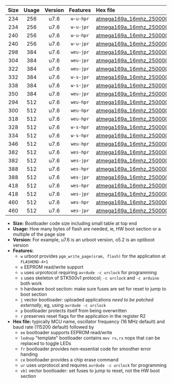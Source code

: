 |Size|Usage|Version|Features|Hex file|
|:-:|:-:|:-:|:-:|:--|
|234|256|u7.6|`w-u-hpr`|[atmega169a_16mhz_250000bps_ur.hex](https://raw.githubusercontent.com/stefanrueger/urboot/main/bootloaders/atmega169a/fcpu_16mhz/250000_bps/atmega169a_16mhz_250000bps_ur.hex)|
|234|256|u7.6|`w-u-jpr`|[atmega169a_16mhz_250000bps_ur_vbl.hex](https://raw.githubusercontent.com/stefanrueger/urboot/main/bootloaders/atmega169a/fcpu_16mhz/250000_bps/atmega169a_16mhz_250000bps_ur_vbl.hex)|
|240|256|u7.6|`w-u-hpr`|[atmega169a_16mhz_250000bps_lednop_ur.hex](https://raw.githubusercontent.com/stefanrueger/urboot/main/bootloaders/atmega169a/fcpu_16mhz/250000_bps/atmega169a_16mhz_250000bps_lednop_ur.hex)|
|240|256|u7.6|`w-u-jpr`|[atmega169a_16mhz_250000bps_lednop_ur_vbl.hex](https://raw.githubusercontent.com/stefanrueger/urboot/main/bootloaders/atmega169a/fcpu_16mhz/250000_bps/atmega169a_16mhz_250000bps_lednop_ur_vbl.hex)|
|298|384|u7.6|`weu-jpr`|[atmega169a_16mhz_250000bps_ee_ur_vbl.hex](https://raw.githubusercontent.com/stefanrueger/urboot/main/bootloaders/atmega169a/fcpu_16mhz/250000_bps/atmega169a_16mhz_250000bps_ee_ur_vbl.hex)|
|304|384|u7.6|`weu-jpr`|[atmega169a_16mhz_250000bps_ee_lednop_ur_vbl.hex](https://raw.githubusercontent.com/stefanrueger/urboot/main/bootloaders/atmega169a/fcpu_16mhz/250000_bps/atmega169a_16mhz_250000bps_ee_lednop_ur_vbl.hex)|
|322|384|u7.6|`weu-jpr`|[atmega169a_16mhz_250000bps_ee_lednop_fr_ur_vbl.hex](https://raw.githubusercontent.com/stefanrueger/urboot/main/bootloaders/atmega169a/fcpu_16mhz/250000_bps/atmega169a_16mhz_250000bps_ee_lednop_fr_ur_vbl.hex)|
|332|384|u7.6|`w-s-jpr`|[atmega169a_16mhz_250000bps_vbl.hex](https://raw.githubusercontent.com/stefanrueger/urboot/main/bootloaders/atmega169a/fcpu_16mhz/250000_bps/atmega169a_16mhz_250000bps_vbl.hex)|
|338|384|u7.6|`w-s-jpr`|[atmega169a_16mhz_250000bps_lednop_vbl.hex](https://raw.githubusercontent.com/stefanrueger/urboot/main/bootloaders/atmega169a/fcpu_16mhz/250000_bps/atmega169a_16mhz_250000bps_lednop_vbl.hex)|
|350|384|u7.6|`weu-jpr`|[atmega169a_16mhz_250000bps_ee_lednop_fr_ce_ur_vbl.hex](https://raw.githubusercontent.com/stefanrueger/urboot/main/bootloaders/atmega169a/fcpu_16mhz/250000_bps/atmega169a_16mhz_250000bps_ee_lednop_fr_ce_ur_vbl.hex)|
|294|512|u7.6|`weu-hpr`|[atmega169a_16mhz_250000bps_ee_ur.hex](https://raw.githubusercontent.com/stefanrueger/urboot/main/bootloaders/atmega169a/fcpu_16mhz/250000_bps/atmega169a_16mhz_250000bps_ee_ur.hex)|
|300|512|u7.6|`weu-hpr`|[atmega169a_16mhz_250000bps_ee_lednop_ur.hex](https://raw.githubusercontent.com/stefanrueger/urboot/main/bootloaders/atmega169a/fcpu_16mhz/250000_bps/atmega169a_16mhz_250000bps_ee_lednop_ur.hex)|
|318|512|u7.6|`weu-hpr`|[atmega169a_16mhz_250000bps_ee_lednop_fr_ur.hex](https://raw.githubusercontent.com/stefanrueger/urboot/main/bootloaders/atmega169a/fcpu_16mhz/250000_bps/atmega169a_16mhz_250000bps_ee_lednop_fr_ur.hex)|
|328|512|u7.6|`w-s-hpr`|[atmega169a_16mhz_250000bps.hex](https://raw.githubusercontent.com/stefanrueger/urboot/main/bootloaders/atmega169a/fcpu_16mhz/250000_bps/atmega169a_16mhz_250000bps.hex)|
|334|512|u7.6|`w-s-hpr`|[atmega169a_16mhz_250000bps_lednop.hex](https://raw.githubusercontent.com/stefanrueger/urboot/main/bootloaders/atmega169a/fcpu_16mhz/250000_bps/atmega169a_16mhz_250000bps_lednop.hex)|
|346|512|u7.6|`weu-hpr`|[atmega169a_16mhz_250000bps_ee_lednop_fr_ce_ur.hex](https://raw.githubusercontent.com/stefanrueger/urboot/main/bootloaders/atmega169a/fcpu_16mhz/250000_bps/atmega169a_16mhz_250000bps_ee_lednop_fr_ce_ur.hex)|
|382|512|u7.6|`wes-hpr`|[atmega169a_16mhz_250000bps_ee.hex](https://raw.githubusercontent.com/stefanrueger/urboot/main/bootloaders/atmega169a/fcpu_16mhz/250000_bps/atmega169a_16mhz_250000bps_ee.hex)|
|382|512|u7.6|`wes-jpr`|[atmega169a_16mhz_250000bps_ee_vbl.hex](https://raw.githubusercontent.com/stefanrueger/urboot/main/bootloaders/atmega169a/fcpu_16mhz/250000_bps/atmega169a_16mhz_250000bps_ee_vbl.hex)|
|388|512|u7.6|`wes-hpr`|[atmega169a_16mhz_250000bps_ee_lednop.hex](https://raw.githubusercontent.com/stefanrueger/urboot/main/bootloaders/atmega169a/fcpu_16mhz/250000_bps/atmega169a_16mhz_250000bps_ee_lednop.hex)|
|388|512|u7.6|`wes-jpr`|[atmega169a_16mhz_250000bps_ee_lednop_vbl.hex](https://raw.githubusercontent.com/stefanrueger/urboot/main/bootloaders/atmega169a/fcpu_16mhz/250000_bps/atmega169a_16mhz_250000bps_ee_lednop_vbl.hex)|
|418|512|u7.6|`wes-hpr`|[atmega169a_16mhz_250000bps_ee_lednop_fr.hex](https://raw.githubusercontent.com/stefanrueger/urboot/main/bootloaders/atmega169a/fcpu_16mhz/250000_bps/atmega169a_16mhz_250000bps_ee_lednop_fr.hex)|
|418|512|u7.6|`wes-jpr`|[atmega169a_16mhz_250000bps_ee_lednop_fr_vbl.hex](https://raw.githubusercontent.com/stefanrueger/urboot/main/bootloaders/atmega169a/fcpu_16mhz/250000_bps/atmega169a_16mhz_250000bps_ee_lednop_fr_vbl.hex)|
|460|512|u7.6|`wes-hpr`|[atmega169a_16mhz_250000bps_ee_lednop_fr_ce.hex](https://raw.githubusercontent.com/stefanrueger/urboot/main/bootloaders/atmega169a/fcpu_16mhz/250000_bps/atmega169a_16mhz_250000bps_ee_lednop_fr_ce.hex)|
|460|512|u7.6|`wes-jpr`|[atmega169a_16mhz_250000bps_ee_lednop_fr_ce_vbl.hex](https://raw.githubusercontent.com/stefanrueger/urboot/main/bootloaders/atmega169a/fcpu_16mhz/250000_bps/atmega169a_16mhz_250000bps_ee_lednop_fr_ce_vbl.hex)|

- **Size:** Bootloader code size including small table at top end
- **Usage:** How many bytes of flash are needed, ie, HW boot section or a multiple of the page size
- **Version:** For example, u7.6 is an urboot version, o5.2 is an optiboot version
- **Features:**
  + `w` urboot provides `pgm_write_page(sram, flash)` for the application at `FLASHEND-4+1`
  + `e` EEPROM read/write support
  + `u` uses urprotocol requiring `avrdude -c urclock` for programming
  + `s` uses skeleton of STK500v1 protocol; `-c urclock` and `-c arduino` both work
  + `h` hardware boot section: make sure fuses are set for reset to jump to boot section
  + `j` vector bootloader: uploaded applications *need to be patched externally*, eg, using `avrdude -c urclock`
  + `p` bootloader protects itself from being overwritten
  + `r` preserves reset flags for the application in the register R2
- **Hex file:** typically MCU name, oscillator frequency (16 MHz default) and baud rate (115200 default) followed by
  + `ee` bootloader supports EEPROM read/write
  + `lednop` "template" bootloader contains `mov rx,rx` nops that can be replaced to toggle LEDs
  + `fr` bootloader provides non-essential code for smoother error handing
  + `ce` bootloader provides a chip erase command
  + `ur` uses urprotocol and requires `avrdude -c urclock` for programming
  + `vbl` vector bootloader: set fuses to jump to reset, not the HW boot section
